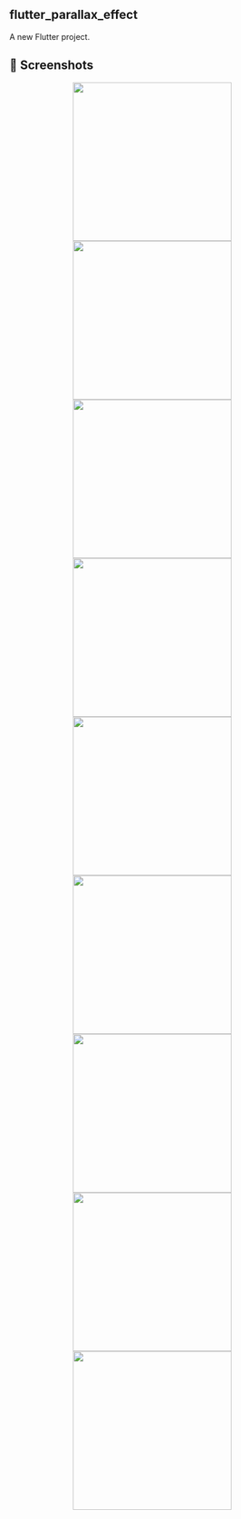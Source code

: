 ## flutter_parallax_effect

A new Flutter project.

## 📱 Screenshots #

<p align="center">
  <img src="https://raw.githubusercontent.com/sagarshende23/flutter_parallax_effect/master/screenshots/1.png" width="280">
  <img src="https://raw.githubusercontent.com/sagarshende23/flutter_parallax_effect/master/screenshots/2.png" width="280" >
  <img src="https://raw.githubusercontent.com/sagarshende23/flutter_parallax_effect/master/screenshots/3.png" width="280" >
  <img src="https://raw.githubusercontent.com/sagarshende23/flutter_parallax_effect/master/screenshots/4.png" width="280" >
  <img src="https://raw.githubusercontent.com/sagarshende23/flutter_parallax_effect/master/screenshots/5.png" width="280">
  <img src="https://raw.githubusercontent.com/sagarshende23/flutter_parallax_effect/master/screenshots/6.png" width="280">
  <img src="raw.githubusercontent.com/sagarshende23/flutter_parallax_effect/master/screenshots/7.png" width="280">
  <img src="https://raw.githubusercontent.com/sagarshende23/flutter_parallax_effect/master/screenshots/8.png" width="280">
    <img src="https://raw.githubusercontent.com/sagarshende23/flutter_parallax_effect/master/screenshots/9.png" width="280">

  
  
</p>
